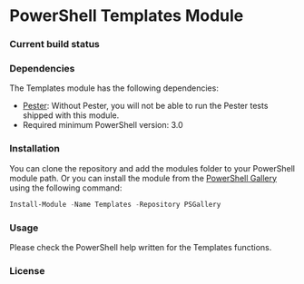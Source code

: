 # PowerShell Templates Module


### Current build status

### Dependencies

The Templates module has the following dependencies:
- [Pester](https://github.com/pester/Pester): Without Pester, you will not be able to run the Pester tests shipped with this module.
- Required minimum PowerShell version: 3.0

### Installation

You can clone the repository and add the modules folder to your PowerShell module path. Or you can install the module from the [PowerShell Gallery](https://www.powershellgallery.com/) using the following command:
```PowerShell
Install-Module -Name Templates -Repository PSGallery
```

### Usage

Please check the PowerShell help written for the Templates functions.

### License

